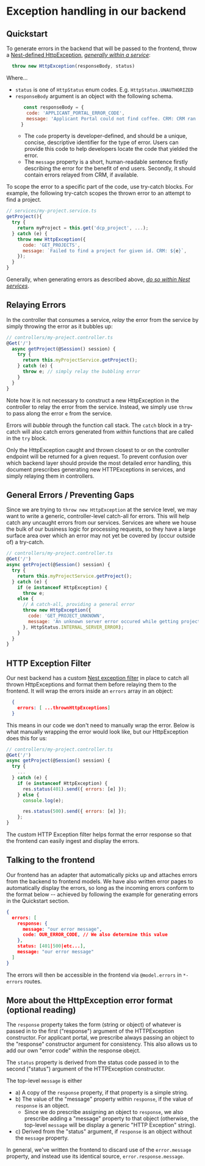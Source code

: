 # Exception handling in our backend

## Quickstart

To generate errors in the backend that will be passed to the
frontend, throw a [Nest-defined HttpException](https://docs.nestjs.com/exception-filters#throwing-standard-exceptions), <u>_generally within a service_</u>:

```js
  throw new HttpException(responseBody, status)
```

Where...
  - `status` is one of `HttpStatus` enum codes. E.g. `HttpStatus.UNAUTHORIZED`
  - `responseBody` argument is an object with the following schema.
    ```js
       const responseBody = {
        code: 'APPLICANT_PORTAL_ERROR_CODE',
        message: 'Applicant Portal could not find coffee. CRM: CRM ran out of tea.',
      }
    ```
    - The `code` property is developer-defined, and should be a unique, concise,
    descriptive identifier for the type of error. Users can provide this code to
    help developers locate the code that yielded the error.
    - The `message` property is a short, human-readable sentence firstly
    describing the error for the benefit of end users. Secondly, it should contain
    errors relayed from CRM, if available.

To scope the error to a specific part of the code, use try-catch blocks. For example,
the following try-catch scopes the thrown error to an attempt to find a project.

```js
// services/my-project.service.ts
getProject(){
  try {
    return myProject = this.get('dcp_project', ...);
  } catch (e) {
    throw new HttpException({
      code: 'GET_PROJECTS',
      message: `Failed to find a project for given id. CRM: ${e}`,
    });
  }
}
```

Generally, when generating errors as described above, <u>*do so within Nest services*</u>.

## Relaying Errors

In the controller that consumes a service, _relay_ the error from the service by simply throwing the error as it bubbles up:

```js
// controllers/my-project.controller.ts
@Get('/')
  async getProject(@Session() session) {
    try {
      return this.myProjectService.getProject();
    } catch (e) {
      throw e; // simply relay the bubbling error
    }
  }
}
```

Note how it is not necessary to construct a new HttpException in the controller to relay the error from the service. Instead, we simply use `throw` to pass along the error `e` from the service.

Errors will *bubble* through the function call stack. The `catch` block in a try-catch will also catch errors generated from *within* functions that are called in the `try` block.

Only the HttpException caught and thrown closest to or on the controller
endpoint will be returned for a given request. To prevent confusion over which
backend layer should provide the most detailed error handling, this document prescribes generating new HTTPExceptions in services, and simply relaying them in controllers.

## General Errors / Preventing Gaps
Since we are trying to `throw new HttpException` at the service level, we may
want to write a generic, controller-level catch-all for errors. This will help catch
any uncaught errors from our services. Services are where we house the bulk
of our business logic for processing requests, so they have a large surface
area over which an error may not yet be covered by (occur outside of) a
try-catch.

```js
// controllers/my-project.controller.ts
@Get('/')
async getProject(@Session() session) {
  try {
    return this.myProjectService.getProject();
  } catch (e) {
    if (e instanceof HttpException) {
      throw e;
    else {
      // A catch-all, providing a general error
      throw new HttpException({
        code: 'GET_PROJECT_UNKNOWN',
        message: 'An unknown server error occured while getting projects',
      }, HttpStatus.INTERNAL_SERVER_ERROR);
    }
  }
}
```

## HTTP Exception Filter

Our nest backend has a custom [Nest exception filter](https://docs.nestjs.com/exception-filters#throwing-standard-exceptions) in place to catch all thrown HttpExceptions and format them before relaying them to the frontend. It will wrap the errors inside an `errors` array in an object:

```json
  {
    errors: [ ...thrownHttpExceptions]
  }
```

This means in our code we don't need to manually wrap the error. Below is what manually wrapping the error would look like, but our HttpException does this for us:

```js
// controllers/my-project.controller.ts
@Get('/')
async getProject(@Session() session) {
  try {
    ...
  } catch (e) {
    if (e instanceof HttpException) {
      res.status(401).send({ errors: [e] });
    } else {
      console.log(e);

      res.status(500).send({ errors: [e] });
    };
}
```

The custom HTTP Exception filter helps format the error response so that the frontend
can easily ingest and display the errors.

## Talking to the frontend

Our frontend has an adapter that automatically picks up and
attaches errors from the backend to frontend models. We have also
written error pages to automatically display the errors, so long
as the incoming errors conform to the format below -- achieved by
following the example for generating errors in the Quickstart section. 

```json
{
  errors: [
    response: {
      message: "our error message", 
      code: OUR_ERROR_CODE, // We also determine this value
    },
    status: [401|500|etc...],
    message: "our error message"
  ]
}
```

The errors will then be accessible in the frontend via
`@model.errors` in `*-errors` routes.

## More about the HttpException error format (optional reading)

The `response` property takes the form (string or object) of whatever is passed in to the first ("response") argument of the HTTPException constructor. For applicant portal, we prescribe always passing an object to the "response" constructor argument for consistency. This also allows us to add our own "error code" within the response obejct.

The `status` property is derived from the status code passed in to the second ("status")  argument of the HTTPException constructor.

The top-level `message` is either
  - a) A copy of the `response` property, if that property is a simple string.
  - b) The value of the "message" property within `response`, if the value of `response` is an object.
    - Since we do prescribe assigning an object to `response`, we also prescribe adding a "message" property to that object (otherwise, the top-level `message` will be display a generic "HTTP Exception" string).
  - c) Derived from the "status" argument, if `response` is an object without the `message` property.

 In general, we've written the frontend to discard use of the `error.message` property, and instead use its identical source,  `error.response.message`.